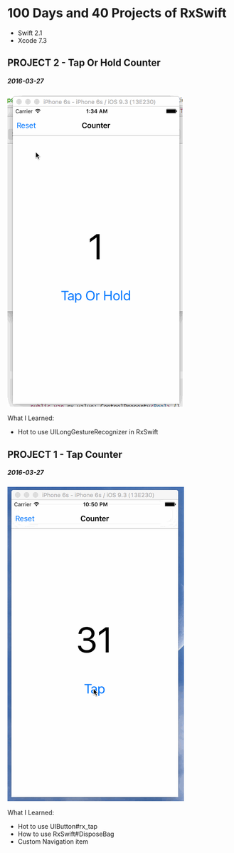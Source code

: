 # 100 Days and 40 Projects of RxSwift
- Swift 2.1
- Xcode 7.3

## PROJECT 2 - Tap Or Hold Counter
##### 2016-03-27

![gif](gifs/2-tap-or-hold-counter.gif)

What I Learned:

- Hot to use UILongGestureRecognizer in RxSwift



## PROJECT 1 - Tap Counter
##### 2016-03-27

![gif](gifs/1-tap-counter.gif)

What I Learned:

- Hot to use UIButton#rx_tap
- How to use RxSwift#DisposeBag
- Custom Navigation item